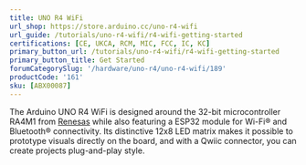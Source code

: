```yaml
---
title: UNO R4 WiFi
url_shop: https://store.arduino.cc/uno-r4-wifi
url_guide: /tutorials/uno-r4-wifi/r4-wifi-getting-started
certifications: [CE, UKCA, RCM, MIC, FCC, IC, KC]
primary_button_url: /tutorials/uno-r4-wifi/r4-wifi-getting-started
primary_button_title: Get Started
forumCategorySlug: '/hardware/uno-r4/uno-r4-wifi/189'
productCode: '161'
sku: [ABX00087]
---
```


The Arduino UNO R4 WiFi is designed around the 32-bit microcontroller RA4M1 from [Renesas](https://www.renesas.com/us/en) while also featuring a ESP32 module for Wi-Fi® and Bluetooth® connectivity. Its distinctive 12x8 LED matrix makes it possible to prototype visuals directly on the board, and with a Qwiic connector, you can create projects plug-and-play style.